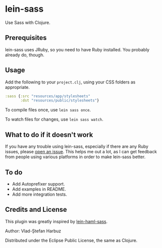 # lein-sass
Use Sass with Clojure.

## Prerequisites
lein-sass uses JRuby, so you need to have Ruby installed. You probably already
do, though.

## Usage
Add the following to your `project.clj`, using your CSS folders as appropriate.
```clojure
:sass {:src "resources/app/stylesheets"
       :dst "resources/public/stylesheets"}
```

To compile files once, use `lein sass once`.

To watch files for changes, use `lein sass watch`.

## What to do if it doesn't work
If you have any trouble using lein-sass, especially if there are any Ruby
issues, please [open an issue](https://github.com/vladh/lein-sass/issues/new).
This helps me out a lot, as I can get feedback from people using various
platforms in order to make lein-sass better.

## To do
* Add Autoprefixer support.
* Add examples in README.
* Add more integration tests.

## Credits and License
This plugin was greatly inspired by
[lein-haml-sass](https://github.com/rtircher/lein-haml-sass).

Author: Vlad-Ștefan Harbuz

Distributed under the Eclipse Public License, the same as Clojure.
